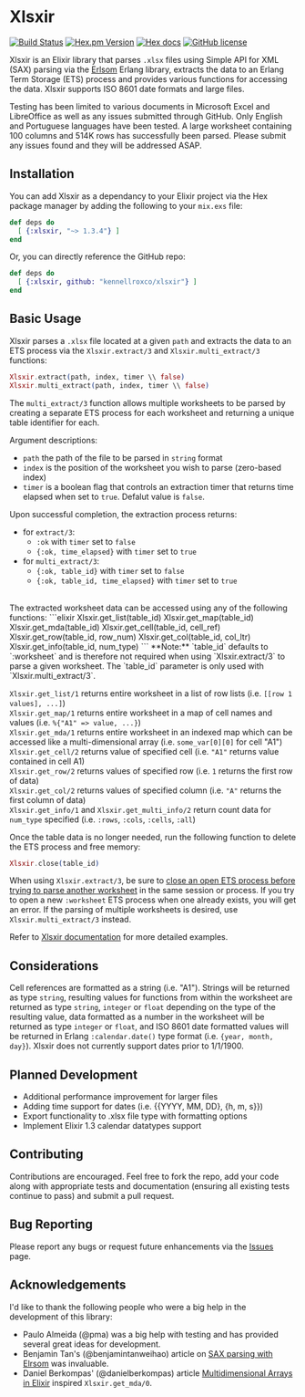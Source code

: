 # Xlsxir

[![Build Status](https://travis-ci.org/kennellroxco/xlsxir.svg?branch=master)](https://travis-ci.org/kennellroxco/xlsxir)
[![Hex.pm Version](http://img.shields.io/hexpm/v/xlsxir.svg)](https://hex.pm/packages/xlsxir)
[![Hex docs](http://img.shields.io/badge/hex.pm-docs-blue.svg?style=flat)](https://hexdocs.pm/xlsxir)
[![GitHub license](https://img.shields.io/badge/license-MIT-blue.svg)](https://raw.githubusercontent.com/kennellroxco/xlsxir/master/LICENSE)

Xlsxir is an Elixir library that parses `.xlsx` files using Simple API for XML (SAX) parsing via the [Erlsom](https://github.com/willemdj/erlsom) Erlang library, extracts the data to an Erlang Term Storage (ETS) process and provides various functions for accessing the data. Xlsxir supports ISO 8601 date formats and large files. 

Testing has been limited to various documents in Microsoft Excel and LibreOffice as well as any issues submitted through GitHub. Only English and Portuguese languages have been tested. A large worksheet containing 100 columns and 514K rows has successfully been parsed. Please submit any issues found and they will be addressed ASAP.

## Installation

You can add Xlsxir as a dependancy to your Elixir project via the Hex package manager by adding the following to your `mix.exs` file: 

```elixir
def deps do
  [ {:xlsxir, "~> 1.3.4"} ]
end
```

Or, you can directly reference the GitHub repo:

```elixir
def deps do
  [ {:xlsxir, github: "kennellroxco/xlsxir"} ]
end
```

## Basic Usage

Xlsxir parses a `.xlsx` file located at a given `path` and extracts the data to an ETS process via the `Xlsxir.extract/3` and `Xlsxir.multi_extract/3` functions:

```elixir
Xlsxir.extract(path, index, timer \\ false)
Xlsxir.multi_extract(path, index, timer \\ false)
```

The `multi_extract/3` function allows multiple worksheets to be parsed by creating a separate ETS process for each worksheet and returning a unique table identifier for each.

Argument descriptions:
- `path` the path of the file to be parsed in `string` format
- `index` is the position of the worksheet you wish to parse (zero-based index)
- `timer` is a boolean flag that controls an extraction timer that returns time elapsed when set to `true`. Defalut value is `false`.

Upon successful completion, the extraction process returns: 
- for `extract/3`:
    * `:ok` with `timer` set to `false`
    * `{:ok, time_elapsed}` with `timer` set to `true`
- for `multi_extract/3`:
    * `{:ok, table_id}` with `timer` set to `false`
    * `{:ok, table_id, time_elapsed}` with `timer` set to `true`

<br/>
The extracted worksheet data can be accessed using any of the following functions:
```elixir
Xlsxir.get_list(table_id)
Xlsxir.get_map(table_id)
Xlsxir.get_mda(table_id)
Xlsxir.get_cell(table_id, cell_ref)
Xlsxir.get_row(table_id, row_num)
Xlsxir.get_col(table_id, col_ltr)
Xlsxir.get_info(table_id, num_type)
```
**Note:** `table_id` defaults to `:worksheet` and is therefore not required when using `Xlsxir.extract/3` to parse a given worksheet. The `table_id` parameter is only used with `Xlsxir.multi_extract/3`.

`Xlsxir.get_list/1` returns entire worksheet in a list of row lists (i.e. `[[row 1 values], ...]`)<br/>
`Xlsxir.get_map/1` returns entire worksheet in a map of cell names and values (i.e. `%{"A1" => value, ...}`)<br/>
`Xlsxir.get_mda/1` returns entire worksheet in an indexed map which can be accessed like a multi-dimensional array (i.e. `some_var[0][0]` for cell "A1")<br/>
`Xlsxir.get_cell/2` returns value of specified cell (i.e. `"A1"` returns value contained in cell A1)<br/>
`Xlsxir.get_row/2` returns values of specified row (i.e. `1` returns the first row of data)<br/>
`Xlsxir.get_col/2` returns values of specified column (i.e. `"A"` returns the first column of data)<br/>
`Xlsxir.get_info/1` and `Xlsxir.get_multi_info/2` return count data for `num_type` specified (i.e. `:rows`, `:cols`, `:cells`, `:all`)<br/>

Once the table data is no longer needed, run the following function to delete the ETS process and free memory:
```elixir
Xlsxir.close(table_id) 
```
When using `Xlsxir.extract/3`, be sure to [close an open ETS process before trying to parse another worksheet](https://hexdocs.pm/xlsxir/Xlsxir.html#close/0) in the same session or process. If you try to open a new `:worksheet` ETS process when one already exists, you will get an error. If the parsing of multiple worksheets is desired, use `Xlsxir.multi_extract/3` instead.

Refer to [Xlsxir documentation](https://hexdocs.pm/xlsxir/index.html) for more detailed examples. 

## Considerations

Cell references are formatted as a string (i.e. "A1"). Strings will be returned as type `string`, resulting values for functions from within the worksheet are returned as type `string`, `integer` or `float` depending on the type of the resulting value, data formatted as a number in the worksheet will be returned as type `integer` or `float`, and ISO 8601 date formatted values will be returned in Erlang `:calendar.date()` type format (i.e. `{year, month, day}`). Xlsxir does not currently support dates prior to 1/1/1900.

## Planned Development

- Additional performance improvement for larger files
- Adding time support for dates (i.e. {{YYYY, MM, DD}, {h, m, s}})
- Export functionality to .xlsx file type with formatting options
- Implement Elixir 1.3 calendar datatypes support

## Contributing

Contributions are encouraged. Feel free to fork the repo, add your code along with appropriate tests and documentation (ensuring all existing tests continue to pass) and submit a pull request. 

## Bug Reporting

Please report any bugs or request future enhancements via the [Issues](https://github.com/kennellroxco/xlsxir/issues) page. 

## Acknowledgements

I'd like to thank the following people who were a big help in the development of this library:

- Paulo Almeida (@pma) was a big help with testing and has provided several great ideas for development.
- Benjamin Tan's (@benjamintanweihao) article on [SAX parsing with Elrsom](http://benjamintan.io/blog/2014/10/01/parsing-wikipedia-xml-dump-in-elixir-using-erlsom/) was invaluable.
- Daniel Berkompas' (@danielberkompas) article [Multidimensional Arrays in Elixir](http://blog.danielberkompas.com/2016/04/23/multidimensional-arrays-in-elixir.html?utm_campaign=elixir_radar_48&utm_medium=email&utm_source=RD+Station) inspired `Xlsxir.get_mda/0`.
                           
